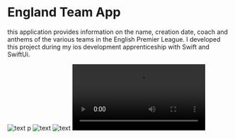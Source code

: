 #  England Team App

this application provides information on the name, creation date, coach and anthems of the various teams in the English Premier League. 
I developed this project during my ios development apprenticeship with Swift and SwiftUi. 



<!-- <img src=""> -->
![text](AppImg/img1.png) p  ![text](AppImg/img2.png)  ![text](AppImg/img3.png) 
![text](AppImg/videos.mov)
